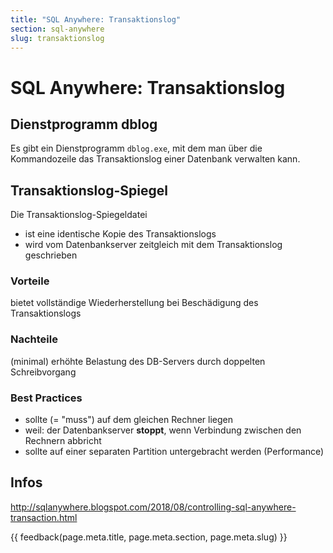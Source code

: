 ```yaml
---
title: "SQL Anywhere: Transaktionslog"
section: sql-anywhere
slug: transaktionslog
---
```


# SQL Anywhere: Transaktionslog


## Dienstprogramm dblog

Es gibt ein Dienstprogramm `dblog.exe`, mit dem man über die Kommandozeile das Transaktionslog einer Datenbank verwalten kann.


## Transaktionslog-Spiegel

Die Transaktionslog-Spiegeldatei

- ist eine identische Kopie des Transaktionslogs
- wird vom Datenbankserver zeitgleich mit dem Transaktionslog geschrieben

### Vorteile

bietet vollständige Wiederherstellung bei Beschädigung des Transaktionslogs

### Nachteile

(minimal) erhöhte Belastung des DB-Servers durch doppelten Schreibvorgang

### Best Practices

- sollte (= "muss") auf dem gleichen Rechner liegen
- weil: der Datenbankserver **stoppt**, wenn Verbindung zwischen den Rechnern abbricht
- sollte auf einer separaten Partition untergebracht werden (Performance)

## Infos

http://sqlanywhere.blogspot.com/2018/08/controlling-sql-anywhere-transaction.html


{{ feedback(page.meta.title, page.meta.section, page.meta.slug) }}
